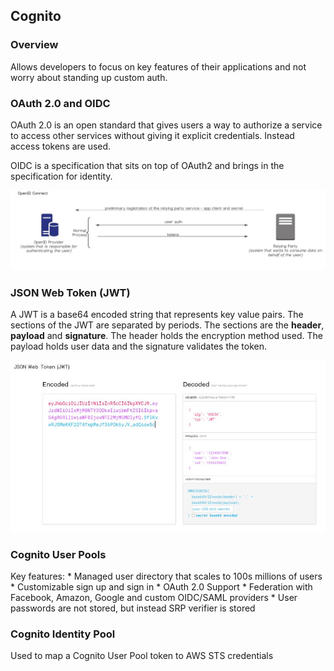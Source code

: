 ## Cognito

### Overview
Allows developers to focus on key features of their applications and not worry about standing up custom auth.

### OAuth 2.0 and OIDC
OAuth 2.0 is an open standard that gives users a way to authorize a service to access other services without giving it explicit credentials. Instead access tokens are used. 

OIDC is a specification that sits on top of OAuth2 and brings in the specification for identity.

![OIDC](img/oidc.jpg)

### JSON Web Token (JWT)
A JWT is a base64 encoded string that represents key value pairs. The sections of the JWT are separated by periods. The sections are the **header**, **payload** and **signature**. The header holds the encryption method used. The payload holds user data and the signature validates the token.

![JWT](img/jwt.jpg)

### Cognito User Pools
Key features:
    * Managed user directory that scales to 100s millions of users
    * Customizable sign up and sign in
    * OAuth 2.0 Support
    * Federation with Facebook, Amazon, Google and custom OIDC/SAML providers
    * User passwords are not stored, but instead SRP verifier is stored

### Cognito Identity Pool
Used to map a Cognito User Pool token to AWS STS credentials